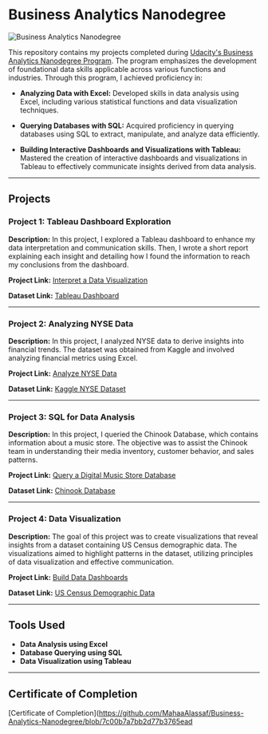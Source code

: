 # Business Analytics Nanodegree

![Business Analytics Nanodegree](https://user-images.githubusercontent.com/86031983/175003761-99ee51cf-9900-45de-af49-9465279eaa39.png)

This repository contains my projects completed during [Udacity's Business Analytics Nanodegree Program](https://www.udacity.com/course/business-analytics-nanodegree--nd098). The program emphasizes the development of foundational data skills applicable across various functions and industries. Through this program, I achieved proficiency in:

- **Analyzing Data with Excel:** Developed skills in data analysis using Excel, including various statistical functions and data visualization techniques.
  
- **Querying Databases with SQL:** Acquired proficiency in querying databases using SQL to extract, manipulate, and analyze data efficiently.

- **Building Interactive Dashboards and Visualizations with Tableau:** Mastered the creation of interactive dashboards and visualizations in Tableau to effectively communicate insights derived from data analysis.

---

## Projects

### Project 1: Tableau Dashboard Exploration

**Description:** 
In this project, I explored a Tableau dashboard to enhance my data interpretation and communication skills. Then, I wrote a short report explaining each insight and detailing how I found the information to reach my conclusions from the dashboard.

**Project Link:** [Interpret a Data Visualization](https://github.com/MahaaAlassaf/Business-Analytics-Nanodegree/tree/440ce8f6b7e4d98c46b21e8f55b7a7928878b792/Project%201%20-%20Interpret%20a%20Data%20Visualization)

**Dataset Link:** [Tableau Dashboard](https://public.tableau.com/views/MakeoverMonday34Malaria_0/MalariainAfrica?:embed=y&:showVizHome=no&:display_count=y&:display_static_image=y&:bootstrapWhenNotified=true)

---

### Project 2: Analyzing NYSE Data

**Description:** 
In this project, I analyzed NYSE data to derive insights into financial trends. The dataset was obtained from Kaggle and involved analyzing financial metrics using Excel.

**Project Link:** [Analyze NYSE Data](https://github.com/MahaaAlassaf/Business-Analytics-Nanodegree/tree/440ce8f6b7e4d98c46b21e8f55b7a7928878b792/Project%202%20-%20Analyze%20NYSE%20Data)

**Dataset Link:** [Kaggle NYSE Dataset](https://www.kaggle.com/datasets/dgawlik/nyse)

---

### Project 3: SQL for Data Analysis

**Description:** 
In this project, I queried the Chinook Database, which contains information about a music store. The objective was to assist the Chinook team in understanding their media inventory, customer behavior, and sales patterns.

**Project Link:** [Query a Digital Music Store Database](https://github.com/MahaaAlassaf/Business-Analytics-Nanodegree/tree/440ce8f6b7e4d98c46b21e8f55b7a7928878b792/Project%203%20-%20Query%20a%20Digital%20Music%20Store%20Database)

**Dataset Link:** [Chinook Database](https://github.com/lerocha/chinook-database)

---

### Project 4: Data Visualization

**Description:** 
The goal of this project was to create visualizations that reveal insights from a dataset containing US Census demographic data. The visualizations aimed to highlight patterns in the dataset, utilizing principles of data visualization and effective communication.

**Project Link:** [Build Data Dashboards](https://github.com/MahaaAlassaf/Business-Analytics-Nanodegree/tree/440ce8f6b7e4d98c46b21e8f55b7a7928878b792/Project%204%20-%20Build%20Data%20Dashboards)

**Dataset Link:** [US Census Demographic Data](https://github.com/MahaaAlassaf/Business-Analytics-Nanodegree/blob/440ce8f6b7e4d98c46b21e8f55b7a7928878b792/Project%204%20-%20Build%20Data%20Dashboards/Dataset%20(US%20Census%20Demographic%20Data).zip)

---

## Tools Used

- **Data Analysis using Excel**
- **Database Querying using SQL**
- **Data Visualization using Tableau**

---

## Certificate of Completion

[Certificate of Completion](https://github.com/MahaaAlassaf/Business-Analytics-Nanodegree/blob/7c00b7a7bb2d77b3765ead
